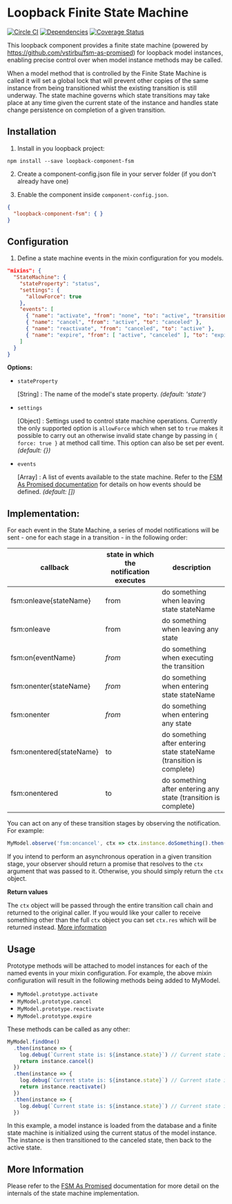 # Loopback Finite State Machine

[![Circle CI](https://circleci.com/gh/fullcube/loopback-component-fsm.svg?style=svg)](https://circleci.com/gh/fullcube/loopback-component-fsm) [![Dependencies](http://img.shields.io/david/fullcube/loopback-component-fsm.svg?style=flat)](https://david-dm.org/fullcube/loopback-component-fsm) [![Coverage Status](https://coveralls.io/repos/github/fullcube/loopback-component-fsm/badge.svg?branch=master)](https://coveralls.io/github/fullcube/loopback-component-fsm?branch=master)

This loopback component provides a finite state machine (powered by https://github.com/vstirbu/fsm-as-promised) for loopback model instances, enabling precise control over when model instance methods may be called.

When a model method that is controlled by the Finite State Machine is called it will set a global lock that will prevent other copies of the same instance from being transitioned whist the existing transition is still underway. The state machine governs which state transitions may take place at any time given the current state of the instance and handles state change persistence on completion of a given transition.

## Installation

1. Install in you loopback project:

  `npm install --save loopback-component-fsm`

2. Create a component-config.json file in your server folder (if you don't already have one)

3. Enable the component inside `component-config.json`.

  ```json
  {
    "loopback-component-fsm": { }
  }
  ```

## Configuration

1. Define a state machine events in the mixin configuration for you models.

  ```json
  "mixins": {
    "StateMachine": {
      "stateProperty": "status",
      "settings": {
        "allowForce": true
      },
      "events": [
        { "name": "activate", "from": "none", "to": "active", "transitionOptions": { "skipBeforeSave" : true } },
        { "name": "cancel", "from": "active", "to": "canceled" },
        { "name": "reactivate", "from": "canceled", "to": "active" },
        { "name": "expire", "from": [ "active", "canceled" ], "to": "expired" }
      ]
    }
  }
  ```

**Options:**

- `stateProperty`

  [String] : The name of the model's state property. *(default: 'state')*

- `settings`

  [Object] : Settings used to control state machine operations. Currently the only supported option is `allowForce` which when set to `true` makes it possible to carry out an otherwise invalid state change by passing in `{ force: true }` at method call time. This option can also be set per event. *(default: {})*

- `events`

  [Array] : A list of events available to the state machine. Refer to the [FSM As Promised documentation](https://github.com/vstirbu/fsm-as-promised) for details on how events should be defined. *(default: [])*

## Implementation:

For each event in the State Machine, a series of model notifications will be sent - one for each stage in a transition - in the following order:

| callback | state in which the notification executes | description |
| --- | --- | --- |
| fsm:onleave{stateName} | from | do something when leaving state stateName |
| fsm:onleave | from | do something when leaving any state |
| fsm:on{eventName} | _from_ | do something when executing the transition |
| fsm:onenter{stateName} | _from_ | do something when entering state stateName |
| fsm:onenter | _from_ | do something when entering any state |
| fsm:onentered{stateName} | to | do something after entering state stateName (transition is complete) |
| fsm:onentered | to | do something after entering any state (transition is complete) |

You can act on any of these transition stages by observing the notification. For example:

```javascript
MyModel.observe('fsm:oncancel', ctx => ctx.instance.doSomething().then(() => ctx))
```

If you intend to perform an asynchronous operation in a given transition stage, your observer should return a promise that resolves to the `ctx` argument that was passed to it. Otherwise, you should simply return the `ctx` object.

**Return values**

The `ctx` object will be passed through the entire transition call chain and returned to the original caller. If you would like your caller to receive something other than the full `ctx` object you can set `ctx.res` which will be returned instead. [More information](https://github.com/vstirbu/fsm-as-promised#returned-values)

## Usage

Prototype methods will be attached to model instances for each of the named events in your mixin configuration. For
example, the above mixin configuration will result in the following methods being added to MyModel.

- `MyModel.prototype.activate`
- `MyModel.prototype.cancel`
- `MyModel.prototype.reactivate`
- `MyModel.prototype.expire`

These methods can be called as any other:

```javascript
MyModel.findOne()
  .then(instance => {
    log.debug(`Current state is: ${instance.state}`) // Current state is: active
    return instance.cancel()
  })
  .then(instance => {
    log.debug(`Current state is: ${instance.state}`) // Current state is: canceled
    return instance.reactivate()
  })
  .then(instance => {
    log.debug(`Current state is: ${instance.state}`) // Current state is: active
  })
```

In this example, a model instance is loaded from the database and a finite state machine is initialized using the current status of the model instance. The instance is then transitioned to the canceled state, then back to the active state.


## More Information

Please refer to the [FSM As Promised](https://github.com/vstirbu/fsm-as-promised) documentation for more detail on the internals of the state machine implementation.
